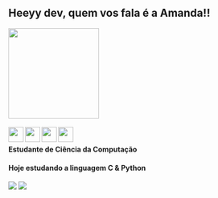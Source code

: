 ## Heeyy dev, quem vos fala é a Amanda!!


<div>
  <img  height="180em" src="https://github-readme-stats.vercel.app/api?username=AmandaG1s&show_icons=true&theme=outrun&include_all_commits=true&count_private=true"/>
  <!–<img align="right" height="140em" src="https://github-readme-stats.vercel.app/api/top-langs/?username=AmandaG1s&layout=compact&langs_count=16&theme=outrun"/> 
</div>
<br>

<div  align="right"> 
  <img align="left" height="30" src="https://cdn.jsdelivr.net/gh/devicons/devicon/icons/csharp/csharp-original.svg" />
  <img align="left" height="30" src="https://cdn.jsdelivr.net/gh/devicons/devicon/icons/c/c-original.svg" />
  <img align="left" height="30" src="https://cdn.jsdelivr.net/gh/devicons/devicon/icons/python/python-original.svg" />
  <img align="left" height="30" src="https://cdn.jsdelivr.net/gh/devicons/devicon@latest/icons/java/java-original.svg" />
          
          


          
  <br>
    <h4 align="left"> Estudante de Ciência da Computação </h4>
    <h4 align="left"> Hoje estudando a linguagem C & Python </h4>
  
   </div>
  <a href = "mailto:amandagomesof05@gmail.com"><img src="https://img.shields.io/badge/-Gmail-%23333?style=for-the-badge&logo=gmail&logoColor=white" target="_blank"></a>
  <a href="https://www.linkedin.com/in/amanda-gomess/" target="_blank"><img src="https://img.shields.io/badge/-LinkedIn-%230077B5?style=for-the-badge&logo=linkedin&logoColor=white" target="_blank"></a> 
  



